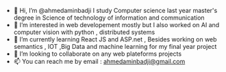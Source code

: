 - 👋 Hi, I’m @ahmedaminbadji I study Computer science last year master's degree in Science of technology of information and communication
- 👀 I’m interested in web developement mostly but I also worked on AI and computer vision with python , distributed systems 
- 🌱 I’m currently learning React JS and ASP.net , Besides working on web semantics , IOT ,Big Data and machine learning for my final year project
- 💞️ I’m looking to collaborate on any web plateforms projects
- 📫 You can reach me by email : ahmedaminbadji@gmail.com

<!---
ahmedaminbadji/ahmedaminbadji is a ✨ special ✨ repository because its `README.md` (this file) appears on your GitHub profile.
You can click the Preview link to take a look at your changes.
--->
